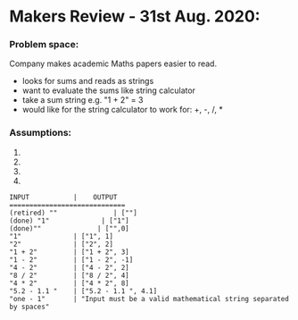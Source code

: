 # Makers Review - 31st Aug. 2020:

### Problem space:
Company makes academic Maths papers easier to read.
- looks for sums and reads as strings
- want to evaluate the sums like string calculator
- take a sum string e.g. "1 + 2" = 3
- would like for the string calculator to work for: +, -, /, *

### Assumptions:
1.
2.
3.
4.

```
INPUT           |    OUTPUT
=============================
(retired) ""              | [""]
(done) "1"             | ["1"]
(done)""              | ["",0]
"1"             | ["1", 1]
"2"             | ["2", 2]
"1 + 2"         | ["1 + 2", 3]
"1 - 2"         | ["1 - 2", -1]
"4 - 2"         | ["4 - 2", 2]
"8 / 2"         | ["8 / 2", 4]
"4 * 2"         | ["4 * 2", 8]
"5.2 - 1.1 "    | ["5.2 - 1.1 ", 4.1]
"one - 1"       | "Input must be a valid mathematical string separated by spaces"

```
